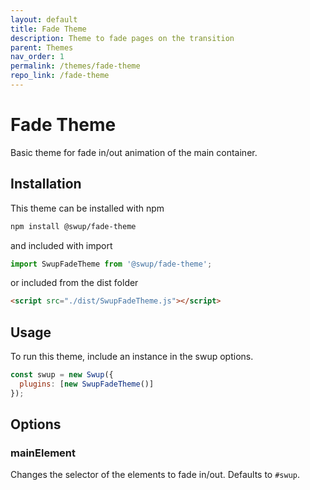 ```yaml
---
layout: default
title: Fade Theme
description: Theme to fade pages on the transition
parent: Themes
nav_order: 1
permalink: /themes/fade-theme
repo_link: /fade-theme
---
```


# Fade Theme
Basic theme for fade in/out animation of the main container.

## Installation

This theme can be installed with npm

```bash
npm install @swup/fade-theme
```

and included with import

```javascript
import SwupFadeTheme from '@swup/fade-theme';
```

or included from the dist folder

```html
<script src="./dist/SwupFadeTheme.js"></script>
```

## Usage

To run this theme, include an instance in the swup options.

```javascript
const swup = new Swup({
  plugins: [new SwupFadeTheme()]
});
```

## Options
### mainElement 
Changes the selector of the elements to fade in/out. Defaults to `#swup`.

